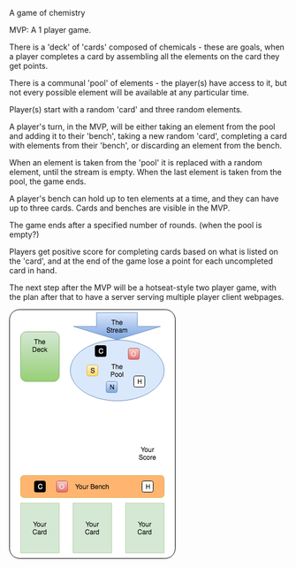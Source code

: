 A game of chemistry

MVP:  A 1 player game.

There is a 'deck' of 'cards' composed of chemicals - these are goals, when a player completes a card by assembling all the elements on the card they get points.

There is a communal 'pool' of elements - the player(s) have access to it, but not every possible element will be available at any particular time.

Player(s) start with a random 'card' and three random elements.

A player's turn, in the MVP, will be either taking an element from the pool and adding it to their 'bench', taking a new random 'card', completing a card with elements from their 'bench', or discarding an element from the bench.

When an element is taken from the 'pool' it is replaced with a random element, until the stream is empty.  When the last element is taken from the pool, the game ends.

A player's bench can hold up to ten elements at a time, and they can have up to three cards.  Cards and benches are visible in the MVP.

The game ends after a specified number of rounds. (when the pool is empty?)

Players get positive score for completing cards based on what is listed on the 'card', and at the end of the game lose a point for each uncompleted card in hand.

The next step after the MVP will be a hotseat-style two player game, with the plan after that to have a server serving multiple player client webpages.

![mockup screen](./mockup.png)
